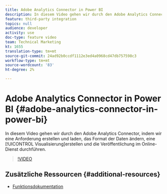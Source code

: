 ```yaml
---
title: Adobe Analytics Connector in Power BI
description: In diesem Video gehen wir durch den Adobe Analytics Connector, indem wir eine Anforderung erstellen und laden, das Format der Daten ändern, eine Visualisierung erstellen und die Veröffentlichung im Online-Dienst durchführen.
feature: third-party integration
topics: null
audience: developer
activity: use
doc-type: feature video
team: Technical Marketing
kt: 1655
translation-type: tm+mt
source-git-commit: 24ad92b0ccdf1112e3ed4a0968cd47db757598c3
workflow-type: tm+mt
source-wordcount: '83'
ht-degree: 2%

---
```



# Adobe Analytics Connector in Power BI {#adobe-analytics-connector-in-power-bi}

In diesem Video gehen wir durch den Adobe Analytics Connector, indem wir eine Anforderung erstellen und laden, das Format der Daten ändern, eine [!UICONTROL Visualisierung]erstellen und die Veröffentlichung im Online-Dienst durchführen.

>[!VIDEO](https://video.tv.adobe.com/v/23130/?quality=12)

## Zusätzliche Ressourcen {#additional-resources}

* [Funktionsdokumentation](https://docs.microsoft.com/en-us/power-bi/desktop-connect-adobe-analytics)
